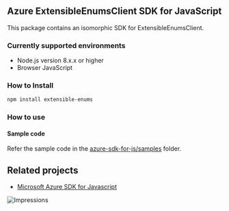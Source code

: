 ## Azure ExtensibleEnumsClient SDK for JavaScript

This package contains an isomorphic SDK for ExtensibleEnumsClient.

### Currently supported environments

- Node.js version 8.x.x or higher
- Browser JavaScript

### How to Install

```bash
npm install extensible-enums
```

### How to use

#### Sample code

Refer the sample code in the [azure-sdk-for-js/samples](https://github.com/Azure/azure-sdk-for-js/tree/master/samples) folder.

## Related projects

- [Microsoft Azure SDK for Javascript](https://github.com/Azure/azure-sdk-for-js)


![Impressions](https://azure-sdk-impressions.azurewebsites.net/api/impressions/azure-sdk-for-js%2Fsdk%2Fcdn%2Farm-cdn%2FREADME.png)